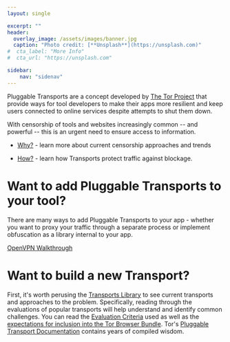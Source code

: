 ```yaml
---
layout: single

excerpt: ""
header:
  overlay_image: /assets/images/banner.jpg
  caption: "Photo credit: [**Unsplash**](https://unsplash.com)"
#  cta_label: "More Info"
#  cta_url: "https://unsplash.com"

sidebar:
    nav: "sidenav"
---
```


Pluggable Transports are a concept developed by [The Tor Project](https://www.torproject.org/docs/pluggable-transports.html.en) that provide ways for tool developers to make their apps more resilient and keep users connected to online services despite attempts to shut them down.

With censorship of tools and websites increasingly common -- and powerful -- this is an urgent need to ensure access to information.

* [Why?](/why/) - learn more about current censorship approaches and trends

* [How?](/how/) - learn how Transports protect traffic against blockage.


# Want to add Pluggable Transports to your tool?

There are many ways to add Pluggable Transports to your app - whether you want to proxy your traffic through a separate process or implement obfuscation as a library internal to your app.



[OpenVPN Walkthrough](/implement/openvpn/)

# Want to build a new Transport?

First, it's worth perusing the [Transports Library](/transports/) to see current transports and approaches to the problem.  Specifically, reading through the evaluations of popular transports will help understand and identify common challenges. You can read the [Evaluation Criteria](https://trac.torproject.org/projects/tor/wiki/doc/PluggableTransports/PTEvaluationCriteria) used as well as the [expectations for inclusion into the Tor Browser Bundle](https://trac.torproject.org/projects/tor/wiki/doc/PluggableTransports/GuidelinesForDeployingPTs).  Tor's [Pluggable Transport Documentation](https://trac.torproject.org/projects/tor/wiki/doc/PluggableTransports) contains years of compiled wisdom.

